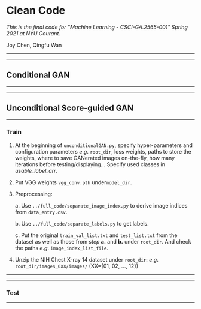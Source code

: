 # Clean Code

*This is the final code for "Machine Learning - CSCI-GA.2565-001" Spring 2021 at NYU Courant.* 

Joy Chen, Qingfu Wan

----
----

## Conditional GAN

----
----

## Unconditional Score-guided GAN

----

### Train
1. At the beginning of `unconditionalGAN.py`, specify hyper-parameters and configuration parameters $e.g.$ `root_dir`,  loss weights, paths to store the weights, where to save GANerated images on-the-fly, how many iterations before testing/displaying... Specify used classes in *usable_label_arr*.
2. Put VGG weights `vgg_conv.pth` under`model_dir`.
3. Preprocessing:

   a. Use `../full_code/separate_image_index.py` to derive image indices from `data_entry.csv`.
   
   b. Use `../full_code/separate_labels.py` to get labels.
   
   c. Put the original `train_val_list.txt` and `test_list.txt` from the dataset as well as those from *step* **a.** and **b.** under `root_dir`. And check the paths $e.g.$ `image_index_list_file`.
   
   
4. Unzip the NIH Chest X-ray 14 dataset under `root_dir`: $e.g.$ `root_dir/images_0XX/images/` (XX={01, 02, ..., 12})


----




----

### Test

----
